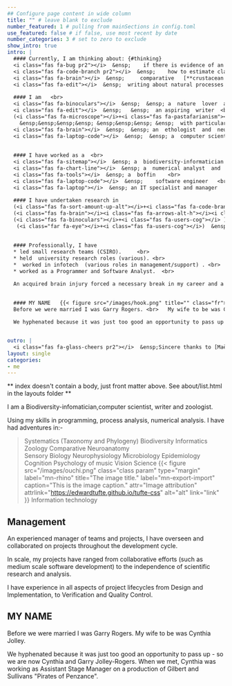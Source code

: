 ```yaml
---
## Configure page content in wide column
title: "" # leave blank to exclude
number_featured: 1 # pulling from mainSections in config.toml
use_featured: false # if false, use most recent by date
number_categories: 3 # set to zero to exclude
show_intro: true
intro: | 
  #### Currently, I am thinking about: {#thinking}
  <i class="fas fa-bug pr2"></i>  &ensp;    if there is evidence of an [**insect apocalypse**]( {{< relref "/project/insect-decline" >}}) in Australia  <br>
  <i class="fas fa-code-branch pr2"></i>  &ensp;    how to estimate clade [**phylogenetic diversity**]( {{< relref "/project/phylogenetic-diversity" >}})  <br>
  <i class="fas fa-brain"></i>  &ensp;     comparative   [**crustacean neuroanatomy**]( {{< relref "/project/neuroanatomy" >}}) <br>
  <i class="fas fa-edit"></i>  &ensp;  writing about natural processes and the [**anthropocene**]( {{< relref "/project/anthropocene" >}}) <br>
 
  #### I am   <br>
  <i class="fas fa-binoculars"></i>  &ensp;  &ensp; a  nature  lover  and  bird nerd     <br>
  <i class="fas fa-edit"></i>  &ensp;   &ensp;  an aspiring  writer  <br>
  (<i class="fas fa-microscope"></i>+<i class="fas fa-pastafarianism"></i>) &ensp;   &ensp; a  zoologist   <br>
    &ensp;&ensp;&ensp;&ensp; &ensp;&ensp;&ensp; &ensp;  with particular fondness for malacostracan crustaceans <br>
  <i class="fas fa-brain"></i>  &ensp;  &ensp; an  ethologist  and  neuroscientist  <br>
  <i class="fas fa-laptop-code"></i>  &ensp;  &ensp; a  computer scientist  <br>
  
 
  #### I have worked as a  <br>
  <i class="fas fa-sitemap"></i>  &ensp; a  biodiversity-informatician   <br>
  <i class="fas fa-chart-line"></i>  &ensp; a  numerical analyst  and   modeller    <br>
  <i class="fas fa-tools"></i>  &ensp; a  boffin    <br>
  <i class="fas fa-laptop-code"></i>  &ensp;    software engineer   <br>
  <i class="fas fa-laptop"></i>  &ensp; an IT specialist and manager 
      
  #### I have undertaken research in 
  (<i class="fas fa-sort-amount-up-alt"></i>+<i class="fas fa-code-branch pr2"></i>) &ensp;  systematics  (taxonomy   and phylogeny) <br>
  (<i class="fas fa-brain"></i><i class="fas fa-arrows-alt-h"></i><i class="fas fa-brain"></i>)  &ensp;  comparative neuroanatomy  <br>
  (<i class="fas fa-binoculars"></i>+<i class="fas fa-users-cog"></i> ) &ensp;  ethology  and  cognition  <br>
   (<i class="far fa-eye"></i>+<i class="fas fa-users-cog"></i>)  &ensp;  sensory biology  and   psychology   <br>
    
    
  #### Professionally, I have 
  * led small research teams (CSIRO).     <br> 
  * held  university research roles (various). <br> 
  *  worked in infotech  (various roles in management/support) . <br> 
  * worked as a Programmer and Software Analyst.  <br> 

  An acquired brain injury forced a necessary break in my career and a re-evaluation of my career goals.
 
   
  #### MY NAME   {{< figure src="/images/hook.png" title="" class="fr">}}
  Before we were married I was Garry Rogers. <br>	My wife to be was Cynthia Jolley. 

  We hyphenated because it was just too good an opportunity to pass up - so we are now Cynthia and Garry Jolley-Rogers. When we met, Cynthia was working as Assistant Stage Manager on a production of Gilbert and Sullivans "Pirates of Penzance".


outro: |
  <i class="fas fa-glass-cheers pr2"></i>  &ensp;Sincere thanks to [Maëlle Salmon](https://masalmon.eu/) for her help naming this Hugo theme!
layout: single
categories:
- me
---
```


** index doesn't contain a body, just front matter above.
See about/list.html in the layouts folder **

I am a Biodiversity-infomatician,computer scientist, writer and zoologist. 

Using my skills in programming, process analysis, numerical analysis. I have had adventures in:-


> Systematics (Taxonomy and Phylogeny)
> Biodiversity Informatics
> Zoology
> Comparative Neuroanatomy 		
> Sensory Biology
> Neurophysiology
> Microbiology
> Epidemiology
> Cognition 
> Psychology of music
> Vision Science {{< figure
  src="/images/ouchi.png"
  class="class param"
  type="margin"
  label="mn-rhino"
  title="The image title."
  label="mn-export-import"
  caption="This is the image caption."
  attr="Image attribution"
  attrlink="https://edwardtufte.github.io/tufte-css"
  alt="alt"
  link="link"
 >}}
> Information technology

## Management
An experienced manager of teams and projects, I have overseen and collaborated on projects throughout the development cycle.

In scale, my projects have ranged from collaborative efforts (such as medium scale software development) to the independence of scientific research and analysis.

I have experience in all aspects of project lifecycles from Design and Implementation, to Verification and Quality Control.

## MY NAME
Before we were married I was Garry Rogers. My wife to be was Cynthia Jolley. 

We hyphenated because it was just too good an opportunity to pass up - so we are now Cynthia and Garry Jolley-Rogers. When we met, Cynthia was working as Assistant Stage Manager on a production of Gilbert and Sullivans "Pirates of Penzance".

 
